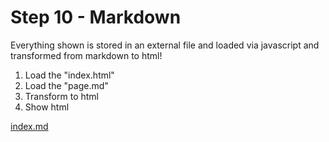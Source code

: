 # Step 10 - Markdown

Everything shown is stored in an external file
and loaded via javascript and transformed from
markdown to html!

1. Load the "index.html"
2. Load the "page.md"
3. Transform to html
4. Show html

[index.md](index.md)
